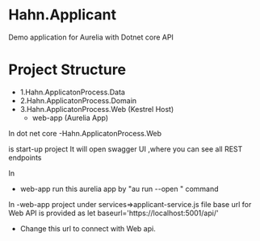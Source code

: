 # Hahn.Applicant
Demo application for Aurelia with Dotnet core API


# Project Structure
- 1.Hahn.ApplicatonProcess.Data
- 2.Hahn.ApplicatonProcess.Domain
- 3.Hahn.ApplicatonProcess.Web (Kestrel Host)
  - web-app (Aurelia App)
  
  
In dot net core 
-Hahn.ApplicatonProcess.Web

is start-up project
It will open swagger UI ,where you can see all REST endpoints

In 
- web-app 
run this aurelia app by "au run --open " command

In 
-web-app
 project under services=>applicant-service.js file base url for Web API is provided 
 as  let
 baseurl='https://localhost:5001/api/'
  
  - Change this url to connect with Web api.
  
  
  
